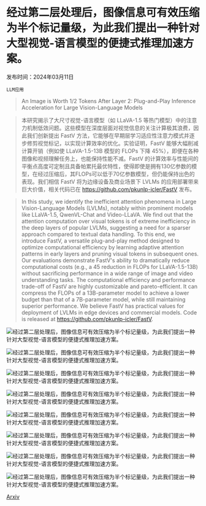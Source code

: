 # 经过第二层处理后，图像信息可有效压缩为半个标记量级，为此我们提出一种针对大型视觉-语言模型的便捷式推理加速方案。

发布时间：2024年03月11日

`LLM应用`

> An Image is Worth 1/2 Tokens After Layer 2: Plug-and-Play Inference Acceleration for Large Vision-Language Models

> 本研究揭示了大尺寸视觉-语言模型（如 LLaVA-1.5 等热门模型）中的注意力机制低效问题。这些模型在深度层面对视觉信息的关注计算极其浪费，因此我们创新提出 FastV 方法，它能够在早期层学习适应性注意力模式并逐步修剪视觉标记，以实现计算效率的优化。实验证明，FastV 能够大幅削减计算开销（例如使 LLaVA-1.5-13B 模型的 FLOPs 下降 45%），即便在各种图像和视频理解任务上，也能保持性能不减。FastV 的计算效率与性能间的平衡点高度可定制且具备帕累托最优特性，使得即使是拥有130亿参数的模型，在经过压缩后，其FLOPs可以低于70亿参数模型，但仍能保持出色的表现。我们相信 FastV 将为边缘设备及商业场景下 LVLMs 的应用部署带来巨大价值，相关代码已在 https://github.com/pkunlp-icler/FastV 发布。

> In this study, we identify the inefficient attention phenomena in Large Vision-Language Models (LVLMs), notably within prominent models like LLaVA-1.5, QwenVL-Chat and Video-LLaVA. We find out that the attention computation over visual tokens is of extreme inefficiency in the deep layers of popular LVLMs, suggesting a need for a sparser approach compared to textual data handling. To this end, we introduce FastV, a versatile plug-and-play method designed to optimize computational efficiency by learning adaptive attention patterns in early layers and pruning visual tokens in subsequent ones. Our evaluations demonstrate FastV's ability to dramatically reduce computational costs (e.g., a 45 reduction in FLOPs for LLaVA-1.5-13B) without sacrificing performance in a wide range of image and video understanding tasks. The computational efficiency and performance trade-off of FastV are highly customizable and pareto-efficient. It can compress the FLOPs of a 13B-parameter model to achieve a lower budget than that of a 7B-parameter model, while still maintaining superior performance. We believe FastV has practical values for deployment of LVLMs in edge devices and commercial models. Code is released at https://github.com/pkunlp-icler/FastV.

![经过第二层处理后，图像信息可有效压缩为半个标记量级，为此我们提出一种针对大型视觉-语言模型的便捷式推理加速方案。](../../../paper_images/2403.06764/fastv_tradeoff_v1.png)

![经过第二层处理后，图像信息可有效压缩为半个标记量级，为此我们提出一种针对大型视觉-语言模型的便捷式推理加速方案。](../../../paper_images/2403.06764/x1.png)

![经过第二层处理后，图像信息可有效压缩为半个标记量级，为此我们提出一种针对大型视觉-语言模型的便捷式推理加速方案。](../../../paper_images/2403.06764/x2.png)

![经过第二层处理后，图像信息可有效压缩为半个标记量级，为此我们提出一种针对大型视觉-语言模型的便捷式推理加速方案。](../../../paper_images/2403.06764/x3.png)

![经过第二层处理后，图像信息可有效压缩为半个标记量级，为此我们提出一种针对大型视觉-语言模型的便捷式推理加速方案。](../../../paper_images/2403.06764/x4.png)

![经过第二层处理后，图像信息可有效压缩为半个标记量级，为此我们提出一种针对大型视觉-语言模型的便捷式推理加速方案。](../../../paper_images/2403.06764/x5.png)

![经过第二层处理后，图像信息可有效压缩为半个标记量级，为此我们提出一种针对大型视觉-语言模型的便捷式推理加速方案。](../../../paper_images/2403.06764/ablation_kr.png)

![经过第二层处理后，图像信息可有效压缩为半个标记量级，为此我们提出一种针对大型视觉-语言模型的便捷式推理加速方案。](../../../paper_images/2403.06764/x6.png)

[Arxiv](https://arxiv.org/abs/2403.06764)